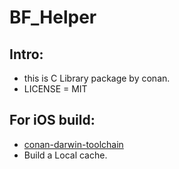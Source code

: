 # BF_Helper

## Intro:

- this is C Library package by conan.
- LICENSE = MIT

## For iOS build:

- [conan-darwin-toolchain](https://github.com/theodelrieu/conan-darwin-toolchain.git)
- Build a Local cache.
